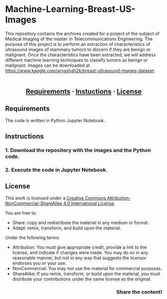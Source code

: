 # Machine-Learning-Breast-US-Images

This repository contains the archives created for a project of the subject of Medical Imaging of the master in Telecommunications Engineering. The purpose of this project is to perform an extraction of characteristics of ultrasound images of mammary tumors to discern if they are benign or malignant. Once the characteristics have been extracted, we will address different machine learning techniques to classify tumors as benign or malignant.
Images can be downloaded at https://www.kaggle.com/aryashah2k/breast-ultrasound-images-dataset.
<br /> <br />

<h2 align = center>
	<a href="#about">Requirements</a>
	<span> · </span>
	<a href="#instructions">Instuctions</a>
	<span> · </span>
	<a href="#license">License</a>
</h2>

## Requirements
The code is written in Python Jupyter Notebook.

## Instructions

### 1. Download the repository with the images and the Python code.

### 2. Execute the code in Jupyter Notebook. 

## License
This work is licensed under a [Creative Commons Attribution-NonCommercial-ShareAlike 4.0 International License](http://creativecommons.org/licenses/by-nc-sa/4.0/).

You are free to:
* Share: copy and redistribute the material in any medium or format.
* Adapt: remix, transform, and build upon the material.

Under the following terms:
* Attribution: You must give appropriate credit, provide a link to the license, and indicate if changes were made. You may do so in any reasonable manner, but not in any way that suggests the licensor endorses you or your use.
* NonCommercial: You may not use the material for commercial purposes.
* ShareAlike: If you remix, transform, or build upon the material, you must distribute your contributions under the same license as the original.

<h3 align = right>Share the content!</h3>
